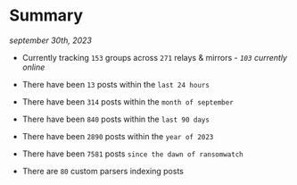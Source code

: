 
# Summary
_september 30th, 2023_

- Currently tracking `153` groups across `271` relays & mirrors - _`103` currently online_

- There have been `13` posts within the `last 24 hours`

- There have been `314` posts within the `month of september`

- There have been `840` posts within the `last 90 days`

- There have been `2890` posts within the `year of 2023`

- There have been `7581` posts `since the dawn of ransomwatch`

- There are `80` custom parsers indexing posts
